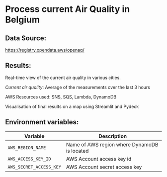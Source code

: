 # Process current Air Quality in Belgium

## Data Source:
https://registry.opendata.aws/openaq/

## Results:
Real-time view of the current air quality in various cities. 

*Current air quality*: Average of the measurements over the last 3 hours

AWS Resources used: SNS, SQS, Lambda, DynamoDB

Visualisation of final results on a map using Streamlit and Pydeck

## Environment variables:

| Variable                  | Description                                  |
|---------------------------|----------------------------------------------|
| `AWS_REGION_NAME`         | Name of AWS region where DynamoDB is located |
| `AWS_ACCESS_KEY_ID`       | AWS Account access key id                    |
| `AWS_SECRET_ACCESS_KEY`   | AWS Account secret access key                |
